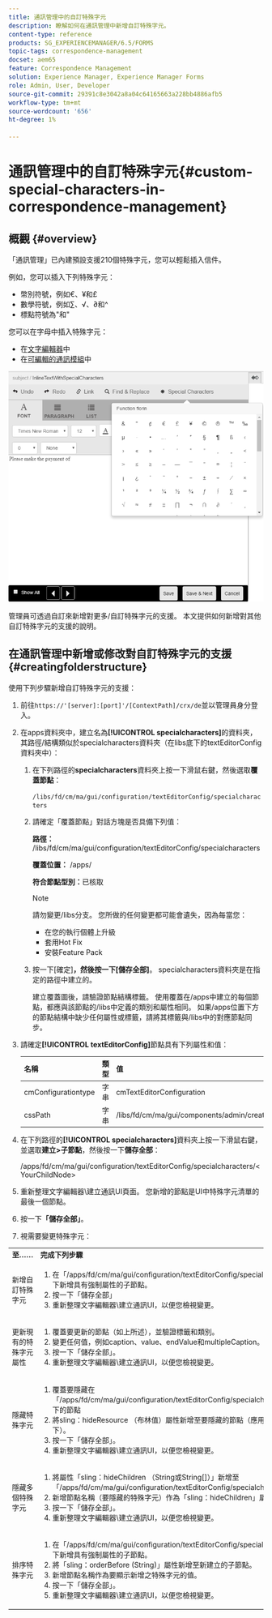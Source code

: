 ```yaml
---
title: 通訊管理中的自訂特殊字元
description: 瞭解如何在通訊管理中新增自訂特殊字元。
content-type: reference
products: SG_EXPERIENCEMANAGER/6.5/FORMS
topic-tags: correspondence-management
docset: aem65
feature: Correspondence Management
solution: Experience Manager, Experience Manager Forms
role: Admin, User, Developer
source-git-commit: 29391c8e3042a8a04c64165663a228bb4886afb5
workflow-type: tm+mt
source-wordcount: '656'
ht-degree: 1%

---
```


# 通訊管理中的自訂特殊字元{#custom-special-characters-in-correspondence-management}

## 概觀 {#overview}

「通訊管理」已內建預設支援210個特殊字元，您可以輕鬆插入信件。

例如，您可以插入下列特殊字元：

* 幣別符號，例如€、¥和£
* 數學符號，例如∑、√、∂和^
* 標點符號為&quot;和&quot;

您可以在字母中插入特殊字元：

* 在[文字編輯器](/help/forms/using/document-fragments.md#createtext)中
* 在[可編輯的通訊模組](../../forms/using/create-correspondence.md#managecontent)中

![specialcharactersinlinemodule](assets/specialcharactersinlinemodule.png)

管理員可透過自訂來新增對更多/自訂特殊字元的支援。 本文提供如何新增對其他自訂特殊字元的支援的說明。

## 在通訊管理中新增或修改對自訂特殊字元的支援 {#creatingfolderstructure}

使用下列步驟新增自訂特殊字元的支援：

1. 前往`https://'[server]:[port]'/[ContextPath]/crx/de`並以管理員身分登入。
1. 在apps資料夾中，建立名為&#x200B;**[!UICONTROL specialcharacters]**&#x200B;的資料夾，其路徑/結構類似於specialcharacters資料夾（在libs底下的textEditorConfig資料夾中）：

   1. 在下列路徑的&#x200B;**specialcharacters**&#x200B;資料夾上按一下滑鼠右鍵，然後選取&#x200B;**覆蓋節點**：

      `/libs/fd/cm/ma/gui/configuration/textEditorConfig/specialcharacters`

   1. 請確定「覆蓋節點」對話方塊是否具備下列值：

      **路徑：** /libs/fd/cm/ma/gui/configuration/textEditorConfig/specialcharacters

      **覆蓋位置：** /apps/

      **符合節點型別：**&#x200B;已核取

      >[!NOTE]
      >
      >請勿變更/libs分支。 您所做的任何變更都可能會遺失，因為每當您：
      >
      >
      >
      >    * 在您的執行個體上升級
      >    * 套用Hot Fix
      >    * 安裝Feature Pack
      >
      >

   1. 按一下[確定]****，然後按一下[儲存全部]****。 specialcharacters資料夾是在指定的路徑中建立的。

      建立覆蓋圖後，請驗證節點結構標籤。 使用覆蓋在/apps中建立的每個節點，都應與該節點的/libs中定義的類別和屬性相同。 如果/apps位置下方的節點結構中缺少任何屬性或標籤，請將其標籤與/libs中的對應節點同步。

1. 請確定&#x200B;**[!UICONTROL textEditorConfig]**&#x200B;節點具有下列屬性和值：

   | 名稱 | 類型 | 值 |
   |---|---|---|
   | cmConfigurationtype | 字串 | cmTextEditorConfiguration |
   | cssPath | 字串 | /libs/fd/cm/ma/gui/components/admin/createasset/textcontrol/clientlibs/textcontrol |

1. 在下列路徑的&#x200B;**[!UICONTROL specialcharacters]**&#x200B;資料夾上按一下滑鼠右鍵，並選取&#x200B;**建立>子節點**，然後按一下&#x200B;**儲存全部**：

   /apps/fd/cm/ma/gui/configuration/textEditorConfig/specialcharacters/&lt;YourChildNode>

1. 重新整理文字編輯器\建立通訊UI頁面。 您新增的節點是UI中特殊字元清單的最後一個節點。
1. 按一下&#x200B;**「儲存全部」**。
1. 視需要變更特殊字元：

<table>
 <tbody>
  <tr>
   <td><strong>至……</strong></td>
   <td><strong>完成下列步驟</strong></td>
  </tr>
  <tr>
   <td>新增自訂特殊字元</td>
   <td>
    <ol>
     <li>在「/apps/fd/cm/ma/gui/configuration/textEditorConfig/specialcharacters」下新增具有強制屬性的子節點。</li>
     <li>按一下「儲存全部」</li>
     <li>重新整理文字編輯器\建立通訊UI，以便您檢視變更。</li>
    </ol> </td>
  </tr>
  <tr>
   <td>更新現有的特殊字元屬性</td>
   <td>
    <ol>
     <li>覆蓋要更新的節點（如上所述），並驗證標籤和類別。</li>
     <li>變更任何值，例如caption、value、endValue和multipleCaption。 </li>
     <li>按一下「儲存全部」。 </li>
     <li>重新整理文字編輯器\建立通訊UI，以便您檢視變更。</li>
    </ol> </td>
  </tr>
  <tr>
   <td>隱藏特殊字元</td>
   <td>
    <ol>
     <li>覆蓋要隱藏在「/apps/fd/cm/ma/gui/configuration/textEditorConfig/specialcharacters」下的節點</li>
     <li>將sling：hideResource （布林值）屬性新增至要隱藏的節點（應用程式底下）。 </li>
     <li>按一下「儲存全部」。 </li>
     <li>重新整理文字編輯器\建立通訊UI，以便您檢視變更。<br /> </li>
    </ol> </td>
  </tr>
  <tr>
   <td>隱藏多個特殊字元</td>
   <td>
    <ol>
     <li>將屬性「sling：hideChildren （String或String[]）」新增至「/apps/fd/cm/ma/gui/configuration/textEditorConfig/specialcharacters」。 </li>
     <li>新增節點名稱（要隱藏的特殊字元）作為「sling：hideChildren」屬性的值。 </li>
     <li>按一下「儲存全部」。 </li>
     <li>重新整理文字編輯器\建立通訊UI，以便您檢視變更。<br /> </li>
    </ol> </td>
  </tr>
  <tr>
   <td>排序特殊字元</td>
   <td>
    <ol>
     <li>在「/apps/fd/cm/ma/gui/configuration/textEditorConfig/specialcharacters」下新增具有強制屬性的子節點。 </li>
     <li>將「sling：orderBefore (String)」屬性新增至新建立的子節點。 </li>
     <li>新增節點名稱作為要顯示新增之特殊字元的值。 </li>
     <li>按一下「儲存全部」。 </li>
     <li>重新整理文字編輯器\建立通訊UI，以便您檢視變更。<br /> </li>
    </ol> </td>
  </tr>
 </tbody>
</table>
